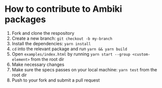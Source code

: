 # How to contribute to Ambiki packages

1. Fork and clone the respository
2. Create a new branch: `git checkout -b my-branch`
3. Install the dependencies: `yarn install`
4. `cd` into the relevant package and run `yarn && yarn build`
5. Open `examples/index.html` by running `yarn start --group <custom-element>` from the root dir
6. Make necessary changes
7. Make sure the specs passes on your local machine: `yarn test` from the root dir
8. Push to your fork and submit a pull request
